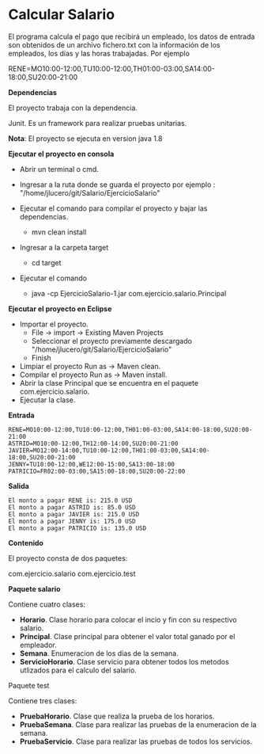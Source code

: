 # Calcular Salario

El programa calcula el pago que recibirá un empleado, los datos de entrada son obtenidos de un archivo fichero.txt con la información de los empleados, los días y las horas trabajadas.
Por ejemplo 

RENE=MO10:00-12:00,TU10:00-12:00,TH01:00-03:00,SA14:00-18:00,SU20:00-21:00

**Dependencias**

El proyecto trabaja con la dependencia.

Junit. Es un framework para realizar pruebas unitarias.




**Nota**: El proyecto se ejecuta en version java 1.8

**Ejecutar el proyecto en consola**

* Abrir un terminal o cmd.

* Ingresar a la ruta donde se guarda el proyecto por ejemplo : "/home/jlucero/git/Salario/EjercicioSalario"

* Ejecutar el comando para compilar el proyecto y bajar las dependencias.

	* mvn clean install

* Ingresar a la carpeta target

	* cd target

* Ejecutar el comando

	* java -cp EjercicioSalario-1.jar com.ejercicio.salario.Principal

**Ejecutar el proyecto en Eclipse**

* Importar el proyecto.
	* File -> import -> Existing Maven Projects
	* Seleccionar el proyecto previamente descargado "/home/jlucero/git/Salario/EjercicioSalario"
	* Finish
* Limpiar el proyecto Run as -> Maven clean.
* Compilar el proyecto Run as -> Maven install.
* Abrir la clase Principal que se encuentra en el paquete com.ejercicio.salario.
* Ejecutar la clase.

**Entrada**

```
RENE=MO10:00-12:00,TU10:00-12:00,TH01:00-03:00,SA14:00-18:00,SU20:00-21:00
ASTRID=MO10:00-12:00,TH12:00-14:00,SU20:00-21:00
JAVIER=MO12:00-14:00,TU10:00-12:00,TH01:00-03:00,SA14:00-18:00,SU20:00-21:00
JENNY=TU10:00-12:00,WE12:00-15:00,SA13:00-18:00
PATRICIO=FR02:00-03:00,SA15:00-18:00,SU20:00-22:00
```

**Salida**

```
El monto a pagar RENE is: 215.0 USD
El monto a pagar ASTRID is: 85.0 USD
El monto a pagar JAVIER is: 215.0 USD
El monto a pagar JENNY is: 175.0 USD
El monto a pagar PATRICIO is: 135.0 USD
```


**Contenido**

El proyecto consta de dos paquetes:

com.ejercicio.salario
com.ejercicio.test

**Paquete salario**

Contiene cuatro clases:

* **Horario**. Clase horario para colocar el incio y fin con su respectivo salario.
* **Principal**. Clase principal para obtener el valor total ganado por el empleador.
* **Semana**. Enumeracion de los dias de la semana.
* **ServicioHorario**. Clase servicio para obtener todos los metodos utlizados para el calculo del salario.

Paquete test

Contiene tres clases:

* **PruebaHorario**. Clase que realiza la prueba de los horarios.
* **PruebaSemana**. Clase para realizar las pruebas de la enumeracion de la semana.
* **PruebaServicio**. Clase para realizar las pruebas de todos los servicios.
